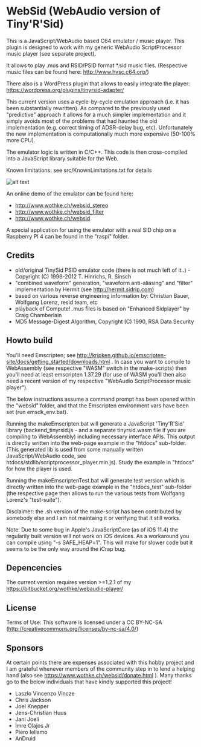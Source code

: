 # WebSid (WebAudio version of Tiny'R'Sid)

This is a JavaScript/WebAudio based C64 emulator / music player. This plugin is designed to work with my
generic WebAudio ScriptProcessor music player (see separate project).

It allows to play .mus and RSID/PSID format *.sid music files. (Respective music files can be found here: http://www.hvsc.c64.org/)

There also is a WordPress plugin that allows to easily integrate the player: https://wordpress.org/plugins/tinyrsid-adapter/


This current version uses a cycle-by-cycle emulation approach (i.e. it has been substantially rewritten). As compared
to the previously used "predictive" approach it allows for a much simpler implementation and it simply avoids most of
the problems that had haunted the old implementation (e.g. correct timing of ADSR-delay bug, etc). Unfortunately the
new implementation is computationally much more expensive (50-100% more CPU).

The emulator logic is written in C/C++. This code is then cross-compiled into a JavaScript library suitable for the Web.

Known limitations: see src/KnownLimitations.txt for details


![alt text](https://github.com/wothke/websid/raw/master/tinyrsid.jpg "Tiny'R'Sid HVSC Explorer")

An online demo of the emulator can be found here: 
 
* http://www.wothke.ch/websid_stereo 
* http://www.wothke.ch/websid_filter 
* http://www.wothke.ch/websid

A special application for using the emulator with a real SID chip on a Raspberry PI 4 can be found in the "raspi" folder.


## Credits

* old/original TinySid PSID emulator code (there is not much left of it..) - Copyright (C) 1999-2012 T. Hinrichs, R. Sinsch
* "combined waveform" generation, "waveform anti-aliasing" and "filter" implementation by Hermit (see http://hermit.sidrip.com)
* based on various reverse engineering information by: Christian Bauer, Wolfgang Lorenz, resid team, etc
* playback of Compute! .mus files is based on "Enhanced Sidplayer" by Craig Chamberlain
* MD5 Message-Digest Algorithm, Copyright (C) 1990, RSA Data Security

## Howto build

You'll need Emscripten; see http://kripken.github.io/emscripten-site/docs/getting_started/downloads.html . In case you want to
compile to WebAssembly (see respective "WASM" switch in the make-scripts) then you'll need at least emscripten 1.37.29 (for
use of WASM you'll then also need a recent version of my respective "WebAudio ScriptProcessor music player").

The below instructions assume a command prompt has been opened within the "websid" folder, and that the Emscripten environment
vars have been set (run emsdk_env.bat).

Running the makeEmscripten.bat will generate a JavaScript 'Tiny'R'Sid' library (backend_tinyrsid.js - and a separate tinyrsid.wasm file
if you are compiling to WebAssembly) including necessary interface APIs. This output is directly written into the web-page example in
the "htdocs" sub-folder. (This generated lib is used from some manually written JavaScript/WebAudio code, see
htdocs/stdlib/scriptprocessor_player.min.js). Study the example in "htdocs" for how the player is used.

Running the makeEmscriptenTest.bat will generate test version which is directly written into the web-page example in
the "htdocs_test" sub-folder (the respective page then allows to run the various tests from Wolfgang Lorenz's "test-suite").

Disclaimer: the .sh version of the make-script has been contributed by somebody else and I am not maintaing it or verifying that it still works.

Note: Due to some bug in Apple's JavaScriptCore (as of iOS 11.4) the regularily built version will not work on iOS devices. As
a workaround you can compile using "-s SAFE_HEAP=1". This will make for slower code but it seems to be the only way around
the iCrap bug.


## Depencencies

The current version requires version >=1.2.1 of my https://bitbucket.org/wothke/webaudio-player/


## License

Terms of Use: This software is licensed under a CC BY-NC-SA (http://creativecommons.org/licenses/by-nc-sa/4.0/)


## Sponsors

At certain points there are expenses associated with this hobby project and I am grateful whenever members of the
community step in to lend a helping hand (also see https://www.wothke.ch/websid/donate.html ). Many thanks go to the below
individuals that have kindly supported this project!

* Laszlo Vincenzo Vincze
* Chris Jackson
* Joel Knepper
* Jens-Christian Huus
* Jani Joeli
* Imre Olajos Jr
* Piero Iellamo
* AnDruid
